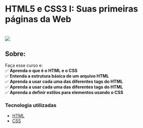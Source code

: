 # HTML5 e CSS3 I: Suas primeiras páginas da Web

<h1>
   <img src="https://scontent.fsjk2-1.fna.fbcdn.net/v/t1.0-9/158875273_4091649854199919_2605920220478621251_n.jpg?_nc_cat=105&ccb=1-3&_nc_sid=0debeb&_nc_ohc=hxJRwkUActUAX81uEJc&_nc_ht=scontent.fsjk2-1.fna&oh=f82f9a68391de2cbcaa92f34672526fb&oe=606C78CB" border="0">
</h1>

## Sobre: 
Faça esse curso e:<br>
✅ **Aprenda o que é o HTML e o CSS**<br>
✅ **Entenda a estrutura básica de um arquivo HTML**<br>
✅ **Aprenda a usar cada uma das diferentes tags do HTML**<br>
✅ **Aprenda a usar cada uma das diferentes tags do HTML**<br>
✅ **Aprenda a definir estilos para elementos usando o CSS**<br>

###  Tecnologia utilizadas

* <a href="https://www.w3schools.com/html">HTML</a> 
* <a href="https://www.w3schools.com/css/default.asp">CSS</a>
<br><br>

